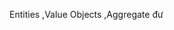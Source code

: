 [](0.TrangBia.md)
[](0.DanhSach.md)
[](0.LoiCamOn_LoiMoDau.md)

[](1.0.GioiThieuChung.md)
[](1.1.GioiThieuMicroservice.md)
[](1.2.GioiThieuBaiToanHoaDonDienTu.md)
[](1.3.GioiThieuDDD.md)

[](2.0.ApDungDDDVoiBaiToanNghiepVu.md)

[](3.0.TrienKhaiKienTrucMicroservice.md)

[](0.KetLuan_TongKet.md)
[](_.TaiLieuThamKhao.md)


<!--! Mối quan hệ đối xứng-->
<!--Mối quan hệ bất đối xứng-->

<!--! mẫu chiến lược (Strategic patterns)-->
<!--!Phân rã các miền phức tạp (Decomposition of complex domains)-->

Entities ,Value Objects ,Aggregate đư

<!--!Mẫu nhà xưởng (Factory Pattern)-->

<!--mẫu kho lưu trữ (Repository Pattern)-->

<!--Domain Services dịch vụ miền-->
<!--Domain Service Pattern-->
<!--Characteristics of Domain Services đặc điểm-->

<!--Dịch vụ ứng dụng (app sẻvice)-->

<!--Dịch vụ cơ sở hạ tầng-->
<!---->
